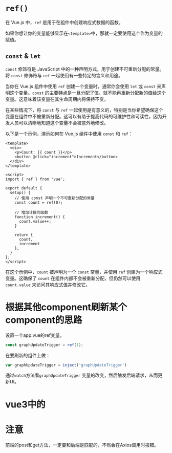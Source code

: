 # `ref()`
在 Vue.js 中，`ref` 是用于在组件中创建响应式数据的函数。

如果你想让你的变量能够显示在`<template>`中，那就一定要使用这个作为变量的赋值。
## `const` & `let`
`const` 修饰符是 JavaScript 中的一种声明方式，用于创建不可重新分配的常量。将 `const` 修饰符与 `ref` 一起使用有一些特定的含义和用途。

当你在 Vue.js 组件中使用 `ref` 创建一个变量时，通常你会使用 `let` 或 `const` 来声明这个变量。`const` 的主要特点是一旦分配了值，就不能再重新分配新的值给这个变量。这意味着该变量在其生命周期内将保持不变。

在某些情况下，将 `const` 与 `ref` 一起使用是有意义的，特别是当你希望确保这个变量在组件中不被重新分配。这可以有助于提高代码的可维护性和可读性，因为开发人员可以清晰地知道这个变量不会被意外地修改。

以下是一个示例，演示如何在 Vue.js 组件中使用 `const` 和 `ref`：

```vue
<template>
  <div>
    <p>Count: {{ count }}</p>
    <button @click="increment">Increment</button>
  </div>
</template>

<script>
import { ref } from 'vue';

export default {
  setup() {
    // 使用 const 声明一个不可重新分配的常量
    const count = ref(0);

    // 增加计数的函数
    function increment() {
      count.value++;
    }

    return {
      count,
      increment
    };
  }
};
</script>
```

在这个示例中，`count` 被声明为一个 `const` 常量，并使用 `ref` 创建为一个响应式变量。这确保了 `count` 在组件内部不会被重新分配，但仍然可以使用 `count.value` 来访问其响应式值并修改它。
# 根据其他component刷新某个component的思路

设置一个app.vue的ref变量。
```Vue.js
const graphUpdateTrigger = ref(1);
```
在要刷新的组件上做：
```Vue.js
var graphUpdateTrigger = inject('graphUpdateTrigger')
```
通过`watch`方法看`graphUpdateTrigger` 变量的改变，然后触发后端请求，从而更新UI。

# vue3中的
# 注意
前端的post和get方法，一定要和后端是匹配的，不然会在Axios调用时报错。
